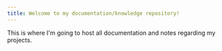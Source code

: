 ```yaml
---
title: Welcome to my documentation/knowledge repository!
---
```



This is where I'm going to host all documentation and notes regarding my projects. 